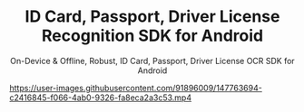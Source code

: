 <h1 align="center">ID Card, Passport, Driver License Recognition SDK for Android</h1>
<p align="center">On-Device & Offline, Robust, ID Card, Passport, Driver License OCR SDK for Android</p>

https://user-images.githubusercontent.com/91896009/147763694-c2416845-f066-4ab0-9326-fa8eca2a3c53.mp4
